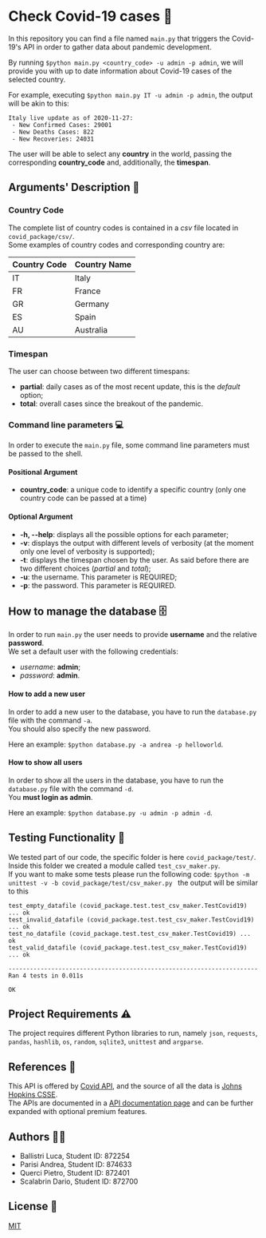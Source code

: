 #  Check Covid-19 cases :microbe:

In this repository you can find a file named ```main.py``` that triggers the Covid-19's API in order to gather data about pandemic development.

By running ```$python main.py <country_code> -u admin -p admin```, we will provide you with up to date information about Covid-19 cases of the selected country.

For example, executing ```$python main.py IT -u admin -p admin```, the output will be akin to this: 

```
Italy live update as of 2020-11-27:
 - New Confirmed Cases: 29001
 - New Deaths Cases: 822
 - New Recoveries: 24031
```

The user will be able to select any **country** in the world, passing the corresponding **country_code** and, additionally, the **timespan**.


## Arguments' Description :mag_right: 

### Country Code 
The complete list of country codes is contained in a _csv_ file located in ```covid_package/csv/```. <br>
Some examples of country codes and corresponding country are:
 
| Country Code | Country Name|
|--------------|-------------|
|	 IT        |   Italy     | 
|	 FR        |   France    |
|	 GR        |   Germany   |
|	 ES        |   Spain     |
|	 AU        |   Australia |


### Timespan
The user can choose between two different timespans:

- **partial**: daily cases as of the most recent update, this is the _default_ option;
- **total**: overall cases since the breakout of the pandemic.


### Command line parameters :computer:
In order to execute the ```main.py``` file, some command line parameters must be passed to the shell.

#### Positional Argument 
- **country_code**: a unique code to identify a specific country (only one country code can be passed at a time)

#### Optional Argument
- **-h, --help**: displays all the possible options for each parameter; 
- **-v**:  displays the output with different levels of verbosity (at the moment only one level of verbosity is supported);
- **-t**: displays the timespan chosen by the user. As said before there are two different choices (_partial_ and _total_);
- **-u**: the username. This parameter is REQUIRED;
- **-p**: the password. This parameter is REQUIRED.

## How to manage the database :file_cabinet:
In order to run ```main.py``` the user needs to provide **username** and the relative **password**. <br> We set a default user with the following credentials:
- *username*: **admin**; 
- *password*: **admin**.

#### How to add a new user
In order to add a new user to the database, you have to run the ```database.py``` file with the command ```-a```. <br> You should also specify the new password. 

Here an example: ```$python database.py -a andrea -p helloworld```.

#### How to show all users
In order to show all the users in the database, you have to run the ```database.py``` file with the command ```-d```. <br> You **must login as admin**.

Here an example: ```$python database.py -u admin -p admin -d```.

## Testing Functionality :wrench: 
We tested part of our code, the specific folder is here ```covid_package/test/```. 
Inside this folder we created a module called ```test_csv_maker.py```. <br>
If you want to make some tests please run the following code: ```$python -m unittest -v -b covid_package/test/csv_maker.py ``` the output will be similar to this  

```
test_empty_datafile (covid_package.test.test_csv_maker.TestCovid19) ... ok
test_invalid_datafile (covid_package.test.test_csv_maker.TestCovid19) ... ok
test_no_datafile (covid_package.test.test_csv_maker.TestCovid19) ... ok
test_valid_datafile (covid_package.test.test_csv_maker.TestCovid19) ... ok

----------------------------------------------------------------------
Ran 4 tests in 0.011s

OK
```

## Project Requirements :warning:  
The project requires different Python libraries to run, namely ```json```, ```requests```, ```pandas```, ```hashlib```, ```os```, ```random```, ```sqlite3```, ```unittest``` and ```argparse```. 

## References :blue_book:
This API is offered by [Covid API](https://covid19api.com/), and the source of all the data is [Johns Hopkins CSSE](https://github.com/CSSEGISandData/COVID-19). <br>
The APIs are documented in a [API documentation page](https://documenter.getpostman.com/view/10808728/SzS8rjbc) and can be further expanded with optional premium features. 

## Authors :technologist:

- Ballistri Luca, Student ID: 872254
- Parisi Andrea, Student ID: 874633
- Querci Pietro, Student ID: 872401
- Scalabrin Dario, Student ID: 872700

## License :page_facing_up:
[MIT](https://choosealicense.com/licenses/mit/)